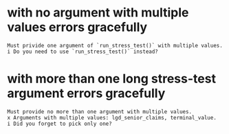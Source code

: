 # with no argument with multiple values errors gracefully

    Must privide one argument of `run_stress_test()` with multiple values.
    i Do you need to use `run_stress_test()` instead?

# with more than one long stress-test argument errors gracefully

    Must provide no more than one argument with multiple values.
    x Arguments with multiple values: lgd_senior_claims, terminal_value.
    i Did you forget to pick only one?

